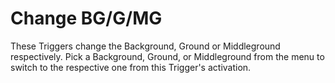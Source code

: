 # Change BG/G/MG
These Triggers change the Background, Ground or Middleground respectively. Pick a Background, Ground, or Middleground from the menu to switch to the respective one from this Trigger's activation.
